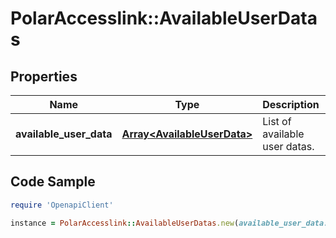 # PolarAccesslink::AvailableUserDatas

## Properties

Name | Type | Description | Notes
------------ | ------------- | ------------- | -------------
**available_user_data** | [**Array&lt;AvailableUserData&gt;**](AvailableUserData.md) | List of available user datas. | [optional]

## Code Sample

```ruby
require 'OpenapiClient'

instance = PolarAccesslink::AvailableUserDatas.new(available_user_data: null)
```



